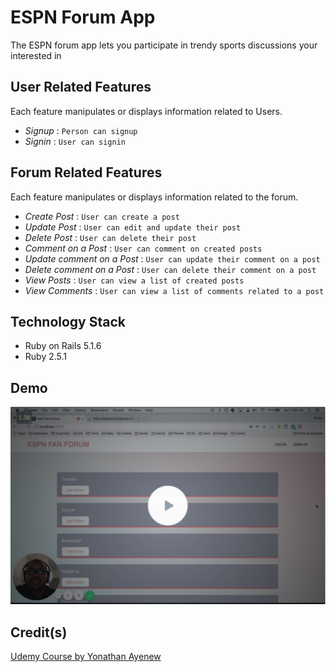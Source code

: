 # ESPN Forum App

The ESPN forum app lets you participate in trendy sports discussions your interested in

## User Related Features

Each feature manipulates or displays information related to Users.

* _Signup_ : `Person can signup`
* _Signin_ : `User can signin`

## Forum Related Features

Each feature manipulates or displays information related to the forum.

* _Create Post_ : `User can create a post`
* _Update Post_ : `User can edit and update their post`
* _Delete Post_ : `User can delete their post`
* _Comment on a Post_ : `User can comment on created posts`
* _Update comment on a Post_ : `User can update their comment on a post`
* _Delete comment on a Post_ : `User can delete their comment on a post`
* _View Posts_ : `User can view a list of created posts`
* _View Comments_ : `User can view a list of comments related to a post`

## Technology Stack

* Ruby on Rails 5.1.6
* Ruby 2.5.1

## Demo

[![Watch the Demo Video](https://github.com/evansmusomi/espn-forum/blob/master/public/demo-video-preview.png)](https://www.useloom.com/share/b6b4d018e4d74b01ad86b485369b72e4)

## Credit(s)

[Udemy Course by Yonathan Ayenew](https://www.udemy.com/8-beautiful-ruby-on-rails-apps-in-30-days/)
